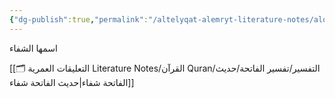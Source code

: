 ```yaml
---
{"dg-publish":true,"permalink":"/altelyqat-alemryt-literature-notes/alqran-quran/altfsyr/tfsyr-alfatht/asmha-alshfae/"}
---
```


اسمها الشفاء 

[[🗂️ التعليقات العمرية Literature Notes/القرآن Quran/التفسير/تفسير الفاتحة/حديث الفاتحة شفاء\|حديث الفاتحة شفاء]]
